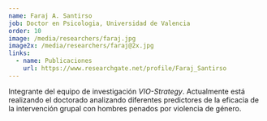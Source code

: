 ```yaml
---
name: Faraj A. Santirso
job: Doctor en Psicologia, Universidad de Valencia
order: 10
image: /media/researchers/faraj.jpg
image2x: /media/researchers/faraj@2x.jpg
links:
  - name: Publicaciones
    url: https://www.researchgate.net/profile/Faraj_Santirso
---
```


Integrante del equipo de investigación _VIO-Strategy_. Actualmente está realizando el doctorado analizando diferentes predictores de la eficacia de la intervención grupal con hombres penados por violencia de género.
